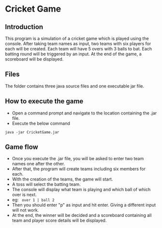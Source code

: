 ﻿# Cricket Game



## Introduction

This program is a simulation of a cricket game which is played using the console. After taking team names as input, two teams with six players for each will be created. Each team will have 5 overs with 3 balls to bat. Each batting round will be triggered by an input. At the end of the game, a scoreboard will be displayed.

## Files

The folder contains three java source files and one executable jar file. 

## How to execute the game

 - Open a command prompt and navigate to the location containing the .jar file. 
 - Execute the below command
```
java -jar CricketGame.jar
```

    

## Game flow

 - Once you execute the .jar file, you will be asked to enter two team names one after the other.
 - After that, the program will create teams including six members for each.
 - With the creation of the teams, the game will start.
 - A toss will select the batting team.
 - The console will display what team is playing and which ball of which over is next. 
 - eg: ` over 1 | ball 2`
 - Then you should enter "p" as input and hit enter. Giving a different input will not work.
 - At the end, the winner will be decided and a scoreboard containing all team and player score details will be displayed.


